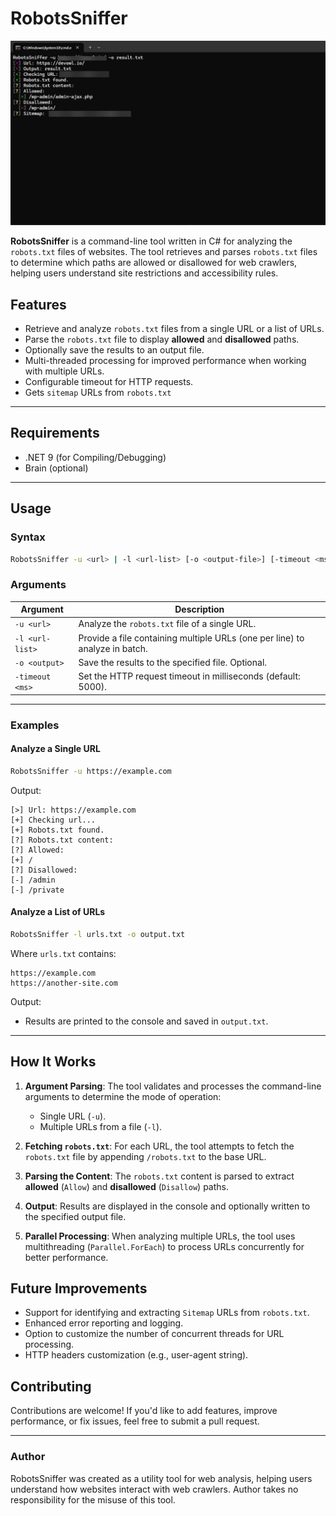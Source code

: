 # RobotsSniffer

![image.png](image.png)

**RobotsSniffer** is a command-line tool written in C# for analyzing the `robots.txt` files of websites. The tool
retrieves and parses `robots.txt` files to determine which paths are allowed or disallowed for web crawlers, helping
users understand site restrictions and accessibility rules.

## Features

- Retrieve and analyze `robots.txt` files from a single URL or a list of URLs.
- Parse the `robots.txt` file to display **allowed** and **disallowed** paths.
- Optionally save the results to an output file.
- Multi-threaded processing for improved performance when working with multiple URLs.
- Configurable timeout for HTTP requests.
- Gets `sitemap` URLs from `robots.txt`

---

## Requirements

- .NET 9 (for Compiling/Debugging)
- Brain (optional)

---

## Usage

### Syntax

```bash
RobotsSniffer -u <url> | -l <url-list> [-o <output-file>] [-timeout <ms>]
```

### Arguments

| Argument        | Description                                                                 |
|-----------------|-----------------------------------------------------------------------------|
| `-u <url>`      | Analyze the `robots.txt` file of a single URL.                              |
| `-l <url-list>` | Provide a file containing multiple URLs (one per line) to analyze in batch. |
| `-o <output>`   | Save the results to the specified file. Optional.                           |
| `-timeout <ms>` | Set the HTTP request timeout in milliseconds (default: 5000).               |

---

### Examples

#### Analyze a Single URL

```bash
RobotsSniffer -u https://example.com
```

Output:

```plaintext
[>] Url: https://example.com
[+] Checking url...
[+] Robots.txt found.
[?] Robots.txt content:
[?] Allowed:
[+] /
[?] Disallowed:
[-] /admin
[-] /private
```

#### Analyze a List of URLs

```bash
RobotsSniffer -l urls.txt -o output.txt
```

Where `urls.txt` contains:

```plaintext
https://example.com
https://another-site.com
```

Output:

- Results are printed to the console and saved in `output.txt`.

---

## How It Works

1. **Argument Parsing**:
   The tool validates and processes the command-line arguments to determine the mode of operation:
    - Single URL (`-u`).
    - Multiple URLs from a file (`-l`).

2. **Fetching `robots.txt`**:
   For each URL, the tool attempts to fetch the `robots.txt` file by appending `/robots.txt` to the base URL.

3. **Parsing the Content**:
   The `robots.txt` content is parsed to extract **allowed** (`Allow`) and **disallowed** (`Disallow`) paths.

4. **Output**:
   Results are displayed in the console and optionally written to the specified output file.

5. **Parallel Processing**:
   When analyzing multiple URLs, the tool uses multithreading (`Parallel.ForEach`) to process URLs concurrently for
   better performance.

## Future Improvements

- Support for identifying and extracting `Sitemap` URLs from `robots.txt`.
- Enhanced error reporting and logging.
- Option to customize the number of concurrent threads for URL processing.
- HTTP headers customization (e.g., user-agent string).

## Contributing

Contributions are welcome! If you'd like to add features, improve performance, or fix issues, feel free to submit a pull
request.

---

### Author

RobotsSniffer was created as a utility tool for web analysis, helping users understand how websites interact with web
crawlers. Author takes no responsibility for the misuse of this tool.
